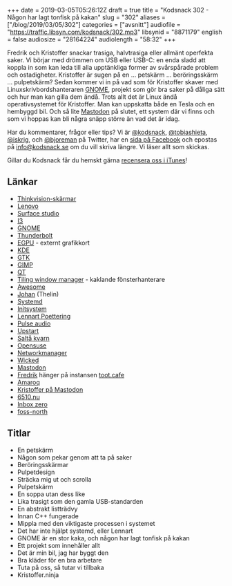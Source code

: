 +++
date = 2019-03-05T05:26:12Z
draft = true
title = "Kodsnack 302 - Någon har lagt tonfisk på kakan"
slug = "302"
aliases = ["/blog/2019/03/05/302"]
categories = ["avsnitt"]
audiofile = "https://traffic.libsyn.com/kodsnack/302.mp3"
libsynid = "8871179"
english = false
audiosize = "28164224"
audiolength = "58:32"
+++

Fredrik och Kristoffer snackar trasiga, halvtrasiga eller allmänt operfekta saker. Vi börjar med drömmen om USB eller USB-C: en enda sladd att koppla in som kan leda till alla upptänkliga former av svårspårade problem och ostadigheter. Kristoffer är sugen på en … petskärm … beröringsskärm … pulpetskärm? Sedan kommer vi in på vad som för Kristoffer skaver med Linuxskrivbordshanteraren [GNOME](https://en.wikipedia.org/wiki/GNOME), projekt som gör bra saker på dåliga sätt och hur man kan gilla dem ändå. Trots allt det är Linux ändå operativsystemet för Kristoffer. Man kan uppskatta både en Tesla och en hembyggd bil. Och så lite [Mastodon](https://en.wikipedia.org/wiki/Mastodon_%28software%29) på slutet, ett system där vi finns och som vi hoppas kan bli några snäpp större än vad det är idag.

Har du kommentarer, frågor eller tips? Vi är [@kodsnack](https://www.twitter.com/kodsnack), [@tobiashieta](https://www.twitter.com/tobiashieta), [@iskrig](https://www.twitter.com/iskrig), och [@bjoreman](https://www.twitter.com/bjoreman) på Twitter, har en [sida på Facebook](https://www.facebook.com/kodsnack) och epostas på [info@kodsnack.se](mailto:info@kodsnack.se) om du vill skriva längre. Vi läser allt som skickas.

Gillar du Kodsnack får du hemskt gärna [recensera oss i iTunes](http://itunes.apple.com/se/podcast/kodsnack/id561631498?l=en)!

## Länkar ##
* [Thinkvision-skärmar](https://www.lenovo.com/se/sv/accessories-and-monitors/monitors/c/monitors)
* [Lenovo](https://en.wikipedia.org/wiki/Lenovo)
* [Surface studio](https://www.bjoreman.com/thoughts/surfaceStudio.html)
* [I3](https://i3wm.org/)
* [GNOME](https://en.wikipedia.org/wiki/GNOME)
* [Thunderbolt](https://en.wikipedia.org/wiki/Thunderbolt_%28interface%29)
* [EGPU](https://en.wikipedia.org/wiki/Graphics_processing_unit#External_GPU_%28eGPU%29) - externt grafikkort
* [KDE](https://en.wikipedia.org/wiki/KDE)
* [GTK](https://en.wikipedia.org/wiki/GTK)
* [GIMP](https://en.wikipedia.org/wiki/GIMP)
* [QT](https://en.wikipedia.org/wiki/Qt_%28software%29)
* [Tiling window manager](https://en.wikipedia.org/wiki/Tiling_window_manager) - kaklande fönsterhanterare
* [Awesome](https://awesomewm.org/)
* [Johan](http://e8johan.se/) (Thelin)
* [Systemd](https://en.wikipedia.org/wiki/Systemd)
* [Initsystem](https://en.wikipedia.org/wiki/Init)
* [Lennart Poettering](https://en.wikipedia.org/wiki/Lennart_Poettering)
* [Pulse audio](https://www.freedesktop.org/wiki/Software/PulseAudio/)
* [Upstart](http://upstart.ubuntu.com/)
* [Saltå kvarn](https://sv.wikipedia.org/wiki/Salt%C3%A5_kvarn)
* [Opensuse](https://www.opensuse.org/)
* [Networkmanager](https://doc.opensuse.org/documentation/leap/reference/html/book.opensuse.reference/cha.nm.html)
* [Wicked](https://www.suse.com/media/presentation/wicked.pdf)
* [Mastodon](https://en.wikipedia.org/wiki/Mastodon_%28software%29)
* [Fredrik](https://toot.cafe/@bjoreman) hänger på instansen [toot.cafe](https://toot.cafe/web/getting-started)
* [Amaroq](https://github.com/ReticentJohn/Amaroq)
* [Kristoffer på Mastodon](https://mastodon.acc.umu.se/@krig)
* [6510.nu](https://6510.nu/)
* [Inbox zero](https://www.lifehack.org/articles/lifehack/ultimate-way-inbox-zero.html)
* [foss-north](https://foss-north.se/2019/)

## Titlar ##
* En petskärm
* Någon som pekar genom att ta på saker
* Beröringsskärmar
* Pulpetdesign
* Sträcka mig ut och scrolla
* Pulpetskärm
* En soppa utan dess like
* Lika trasigt som den gamla USB-standarden
* En abstrakt listträdvy
* Innan C++ fungerade
* Mippla med den viktigaste processen i systemet
* Det har inte hjälpt systemd, eller Lennart
* GNOME är en stor kaka, och någon har lagt tonfisk på kakan
* Ett projekt som innehåller allt
* Det är min bil, jag har byggt den
* Bra kläder för en bra arbetare
* Tuta på oss, så tutar vi tillbaka
* Kristoffer.ninja